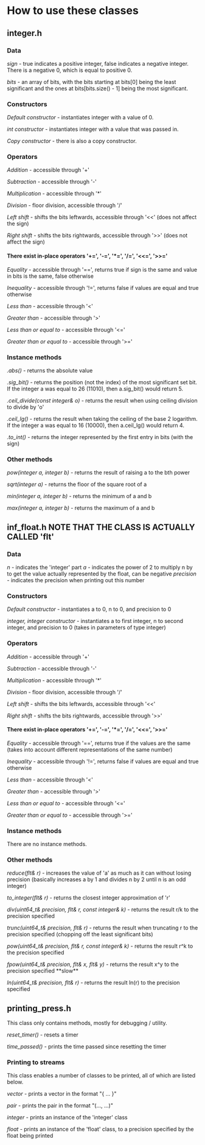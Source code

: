 # How to use these classes

## integer.h
### Data
*sign* - true indicates a positive integer, false indicates a negative integer. There is a negative 0, which is equal to positive 0.

*bits* - an array of bits, with the bits starting at bits\[0\] being the least significant and the ones at bits\[bits.size() - 1\] being the most significant.
### Constructors
*Default constructor* - instantiates integer with a value of 0.

*int constructor* - instantiates integer with a value that was passed in.

*Copy constructor* - there is also a copy constructor.
### Operators
*Addition* - accessible through '+'

*Subtraction* - accessible through '-'

*Multiplication* - accessible through '*'

*Division* - floor division, accessible through '/'

*Left shift* - shifts the bits leftwards, accessible through '<<' (does not affect the sign)

*Right shift* - shifts the bits rightwards, accessible through '>>' (does not affect the sign)
#### There exist in-place operators '+=', '-=', '*=', '/=', '<<=', '>>='
*Equality* - accessible through '==', returns true if sign is the same and value in bits is the same, false otherwise

*Inequality* - accessible through '!=', returns false if values are equal and true otherwise

*Less than* - accessible through '<'

*Greater than* - accessible through '>'

*Less than or equal to* - accessible through '<='

*Greater than or equal to* - accessible through '>='
### Instance methods
*.abs()* - returns the absolute value

*.sig_bit()* - returns the position (not the index) of the most significant set bit. If the integer a was equal to 26 (11010), then a.sig_bit() would return 5.

*.ceil_divide(const integer& o)* - returns the result when using ceiling division to divide by 'o'

*.ceil_lg()* - returns the result when taking the ceiling of the base 2 logarithm. If the integer a was equal to 16 (10000), then a.ceil_lg() would return 4.

*.to_int()* - returns the integer represented by the first entry in bits (with the sign)
### Other methods
*pow(integer a, integer b)* - returns the result of raising a to the bth power

*sqrt(integer a)* - returns the floor of the square root of a

*min(integer a, integer b)* - returns the minimum of a and b

*max(integer a, integer b)* - returns the maximum of a and b
## inf_float.h NOTE THAT THE CLASS IS ACTUALLY CALLED 'flt'
### Data
*n* - indicates the 'integer' part
*a* - indicates the power of 2 to multiply n by to get the value actually represented by the float, can be negative
*precision* - indicates the precision when printing out this number
### Constructors
*Default constructor* - instantiates a to 0, n to 0, and precision to 0

*integer, integer constructor* - instantiates a to first integer, n to second integer, and precision to 0 (takes in parameters of type integer)
### Operators
*Addition* - accessible through '+'

*Subtraction* - accessible through '-'

*Multiplication* - accessible through '*'

*Division* - floor division, accessible through '/'

*Left shift* - shifts the bits leftwards, accessible through '<<'

*Right shift* - shifts the bits rightwards, accessible through '>>'
#### There exist in-place operators '+=', '-=', '*=', '/=', '<<=', '>>='
*Equality* - accessible through '==', returns true if the values are the same (takes into account different representations of the same number)

*Inequality* - accessible through '!=', returns false if values are equal and true otherwise

*Less than* - accessible through '<'

*Greater than* - accessible through '>'

*Less than or equal to* - accessible through '<='

*Greater than or equal to* - accessible through '>='
### Instance methods
There are no instance methods.
### Other methods
*reduce(flt& r)* - increases the value of 'a' as much as it can without losing precision (basically increases a by 1 and divides n by 2 until n is an odd integer)

*to_integer(flt& r)* - returns the closest integer approximation of 'r'

*div(uint64_t& precision, flt& r, const integer& k)* - returns the result r/k to the precision specified

*trunc(uint64_t& precision, flt& r)* - returns the result when truncating r to the precision specified (chopping off the least significant bits)

*pow(uint64_t& precision, flt& r, const integer& k)* - returns the result r^k to the precision specified

*fpow(uint64_t& precision, flt& x, flt& y)* - returns the result x^y to the precision specified \*\*slow\*\*

*ln(uint64_t& precision, flt& r)* - returns the result ln(r) to the precision specified
## printing_press.h
This class only contains methods, mostly for debugging / utility.

*reset_timer()* - resets a timer

*time_passed()* - prints the time passed since resetting the timer
### Printing to streams
This class enables a number of classes to be printed, all of which are listed below.

*vector* - prints a vector in the format "{ ... }"

*pair* - prints the pair in the format "(..., ...)"

*integer* - prints an instance of the 'integer' class

*float* - prints an instance of the 'float' class, to a precision specified by the float being printed
